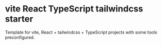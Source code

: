 # vite React TypeScript tailwindcss starter

Template for vite, React + tailwindcss + TypeScript projects with some tools preconfigured.
